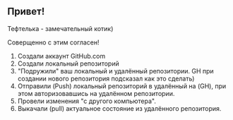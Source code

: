 ## Привет!

Тефтелька - замечательный котик)

Соверщенно с этим согласен!

1. Создали аккаунт GitHub.com
2. Создали локальный репозиторий
3. "Подружили" ваш локальный и удалённый репозитории. GH при создании нового репозитория подсказал как это сделать)
4. Отправили (Push) локальный репозиторий в удалённый на (GH), при этом авторизовавшись на удалённом репозитории.
5. Провели изменения "с другого компьютера".
6. Выкачали (pull) актуальное состояние из удалённого репозитория.
